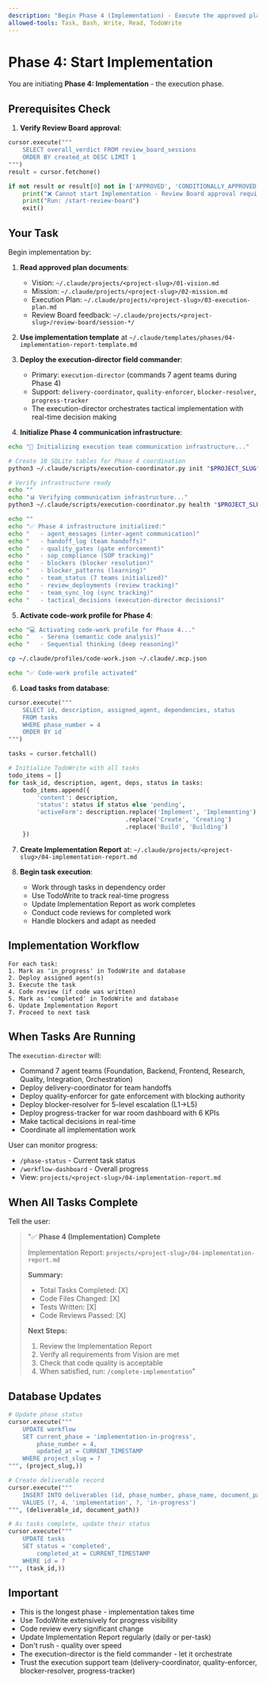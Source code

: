 ```yaml
---
description: "Begin Phase 4 (Implementation) - Execute the approved plan"
allowed-tools: Task, Bash, Write, Read, TodoWrite
---
```


# Phase 4: Start Implementation

You are initiating **Phase 4: Implementation** - the execution phase.

## Prerequisites Check

1. **Verify Review Board approval**:
```python
cursor.execute("""
    SELECT overall_verdict FROM review_board_sessions
    ORDER BY created_at DESC LIMIT 1
""")
result = cursor.fetchone()

if not result or result[0] not in ['APPROVED', 'CONDITIONALLY_APPROVED']:
    print("❌ Cannot start Implementation - Review Board approval required")
    print("Run: /start-review-board")
    exit()
```

## Your Task

Begin implementation by:

1. **Read approved plan documents**:
   - Vision: `~/.claude/projects/<project-slug>/01-vision.md`
   - Mission: `~/.claude/projects/<project-slug>/02-mission.md`
   - Execution Plan: `~/.claude/projects/<project-slug>/03-execution-plan.md`
   - Review Board feedback: `~/.claude/projects/<project-slug>/review-board/session-*/`

2. **Use implementation template** at `~/.claude/templates/phases/04-implementation-report-template.md`

3. **Deploy the execution-director field commander**:
   - Primary: `execution-director` (commands 7 agent teams during Phase 4)
   - Support: `delivery-coordinator`, `quality-enforcer`, `blocker-resolver`, `progress-tracker`
   - The execution-director orchestrates tactical implementation with real-time decision making

4. **Initialize Phase 4 communication infrastructure**:
```bash
echo "🔧 Initializing execution team communication infrastructure..."

# Create 10 SQLite tables for Phase 4 coordination
python3 ~/.claude/scripts/execution-coordinator.py init "$PROJECT_SLUG"

# Verify infrastructure ready
echo ""
echo "📊 Verifying communication infrastructure..."
python3 ~/.claude/scripts/execution-coordinator.py health "$PROJECT_SLUG"

echo ""
echo "✅ Phase 4 infrastructure initialized:"
echo "   - agent_messages (inter-agent communication)"
echo "   - handoff_log (team handoffs)"
echo "   - quality_gates (gate enforcement)"
echo "   - sop_compliance (SOP tracking)"
echo "   - blockers (blocker resolution)"
echo "   - blocker_patterns (learning)"
echo "   - team_status (7 teams initialized)"
echo "   - review_deployments (review tracking)"
echo "   - team_sync_log (sync tracking)"
echo "   - tactical_decisions (execution-director decisions)"
```

5. **Activate code-work profile for Phase 4**:
```bash
echo "💻 Activating code-work profile for Phase 4..."
echo "   - Serena (semantic code analysis)"
echo "   - Sequential thinking (deep reasoning)"

cp ~/.claude/profiles/code-work.json ~/.claude/.mcp.json

echo "✅ Code-work profile activated"
```

6. **Load tasks from database**:
```python
cursor.execute("""
    SELECT id, description, assigned_agent, dependencies, status
    FROM tasks
    WHERE phase_number = 4
    ORDER BY id
""")

tasks = cursor.fetchall()

# Initialize TodoWrite with all tasks
todo_items = []
for task_id, description, agent, deps, status in tasks:
    todo_items.append({
        'content': description,
        'status': status if status else 'pending',
        'activeForm': description.replace('Implement', 'Implementing')
                                 .replace('Create', 'Creating')
                                 .replace('Build', 'Building')
    })
```

7. **Create Implementation Report** at:
   `~/.claude/projects/<project-slug>/04-implementation-report.md`

8. **Begin task execution**:
   - Work through tasks in dependency order
   - Use TodoWrite to track real-time progress
   - Update Implementation Report as work completes
   - Conduct code reviews for completed work
   - Handle blockers and adapt as needed

## Implementation Workflow

```
For each task:
1. Mark as 'in_progress' in TodoWrite and database
2. Deploy assigned agent(s)
3. Execute the task
4. Code review (if code was written)
5. Mark as 'completed' in TodoWrite and database
6. Update Implementation Report
7. Proceed to next task
```

## When Tasks Are Running

The `execution-director` will:
- Command 7 agent teams (Foundation, Backend, Frontend, Research, Quality, Integration, Orchestration)
- Deploy delivery-coordinator for team handoffs
- Deploy quality-enforcer for gate enforcement with blocking authority
- Deploy blocker-resolver for 5-level escalation (L1→L5)
- Deploy progress-tracker for war room dashboard with 6 KPIs
- Make tactical decisions in real-time
- Coordinate all implementation work

User can monitor progress:
- `/phase-status` - Current task status
- `/workflow-dashboard` - Overall progress
- View: `projects/<project-slug>/04-implementation-report.md`

## When All Tasks Complete

Tell the user:
> "✅ **Phase 4 (Implementation) Complete**
>
> Implementation Report: `projects/<project-slug>/04-implementation-report.md`
>
> **Summary:**
> - Total Tasks Completed: [X]
> - Code Files Changed: [X]
> - Tests Written: [X]
> - Code Reviews Passed: [X]
>
> **Next Steps:**
> 1. Review the Implementation Report
> 2. Verify all requirements from Vision are met
> 3. Check that code quality is acceptable
> 4. When satisfied, run: `/complete-implementation`"

## Database Updates

```python
# Update phase status
cursor.execute("""
    UPDATE workflow
    SET current_phase = 'implementation-in-progress',
        phase_number = 4,
        updated_at = CURRENT_TIMESTAMP
    WHERE project_slug = ?
""", (project_slug,))

# Create deliverable record
cursor.execute("""
    INSERT INTO deliverables (id, phase_number, phase_name, document_path, status)
    VALUES (?, 4, 'implementation', ?, 'in-progress')
""", (deliverable_id, document_path))

# As tasks complete, update their status
cursor.execute("""
    UPDATE tasks
    SET status = 'completed',
        completed_at = CURRENT_TIMESTAMP
    WHERE id = ?
""", (task_id,))
```

## Important

- This is the longest phase - implementation takes time
- Use TodoWrite extensively for progress visibility
- Code review every significant change
- Update Implementation Report regularly (daily or per-task)
- Don't rush - quality over speed
- The execution-director is the field commander - let it orchestrate
- Trust the execution support team (delivery-coordinator, quality-enforcer, blocker-resolver, progress-tracker)
